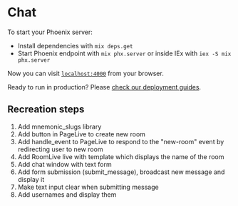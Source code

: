 # Chat

To start your Phoenix server:

  * Install dependencies with `mix deps.get`
  * Start Phoenix endpoint with `mix phx.server` or inside IEx with `iex -S mix phx.server`

Now you can visit [`localhost:4000`](http://localhost:4000) from your browser.

Ready to run in production? Please [check our deployment guides](https://hexdocs.pm/phoenix/deployment.html).

## Recreation steps

1. Add mnemonic_slugs library
2. Add button in PageLive to create new room
3. Add handle_event to PageLive to respond to the "new-room" event by redirecting user to new room
4. Add RoomLive live with template which displays the name of the room
5. Add chat window with text form
6. Add form submission (submit_message), broadcast new message and display it
7. Make text input clear when submitting message
8. Add usernames and display them


